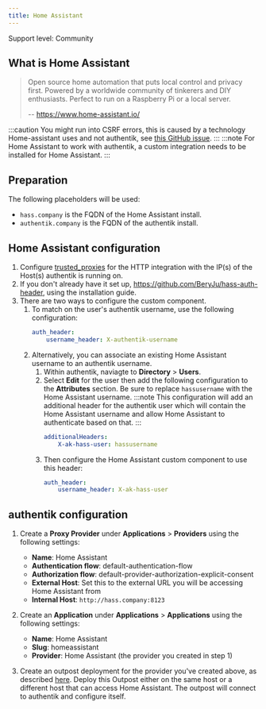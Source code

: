 ```yaml
---
title: Home Assistant
---
```


<span class="badge badge--secondary">Support level: Community</span>

## What is Home Assistant

> Open source home automation that puts local control and privacy first. Powered by a worldwide community of tinkerers and DIY enthusiasts. Perfect to run on a Raspberry Pi or a local server.
>
> -- https://www.home-assistant.io/

:::caution
You might run into CSRF errors, this is caused by a technology Home-assistant uses and not authentik, see [this GitHub issue](https://github.com/goauthentik/authentik/issues/884#issuecomment-851542477).
:::
:::note
For Home Assistant to work with authentik, a custom integration needs to be installed for Home Assistant. 
:::

## Preparation

The following placeholders will be used:

-   `hass.company` is the FQDN of the Home Assistant install.
-   `authentik.company` is the FQDN of the authentik install.

## Home Assistant configuration

1. Configure [trusted_proxies](https://www.home-assistant.io/integrations/http/#trusted_proxies) for the HTTP integration with the IP(s) of the Host(s) authentik is running on.
2. If you don't already have it set up, https://github.com/BeryJu/hass-auth-header, using the installation guide.
3. There are two ways to configure the custom component.
    1. To match on the user's authentik username, use the following configuration:
        ```yaml
        auth_header:
            username_header: X-authentik-username
        ```
   2.  Alternatively, you can associate an existing Home Assistant username to an authentik username.
       1.  Within authentik, naviagte to **Directory** > **Users**.
       2.  Select **Edit** for the user then add the following configuration to the **Attributes** section. Be sure to replace `hassusername` with the Home Assistant username.
           :::note
           This configuration will add an additional header for the authentik user which will contain the Home Assistant username and allow Home Assistant to authenticate based on that. 
           :::
            ```yaml
            additionalHeaders:
                X-ak-hass-user: hassusername
            ```
       3. Then configure the Home Assistant custom component to use this header:
            ```yaml
            auth_header:
                username_header: X-ak-hass-user
            ```

## authentik configuration

1. Create a **Proxy Provider** under **Applications** > **Providers** using the following settings:
   - **Name**: Home Assistant
   - **Authentication flow**: default-authentication-flow
   - **Authorization flow**: default-provider-authorization-explicit-consent
   - **External Host**: Set this to the external URL you will be accessing Home Assistant from
   - **Internal Host**: `http://hass.company:8123`

2. Create an **Application** under **Applications** > **Applications** using the following settings:
    - **Name**: Home Assistant
    - **Slug**: homeassistant
    - **Provider**: Home Assistant (the provider you created in step 1)

3. Create an outpost deployment for the provider you've created above, as described [here](../../../docs/outposts/). Deploy this Outpost either on the same host or a different host that can access Home Assistant. The outpost will connect to authentik and configure itself.
